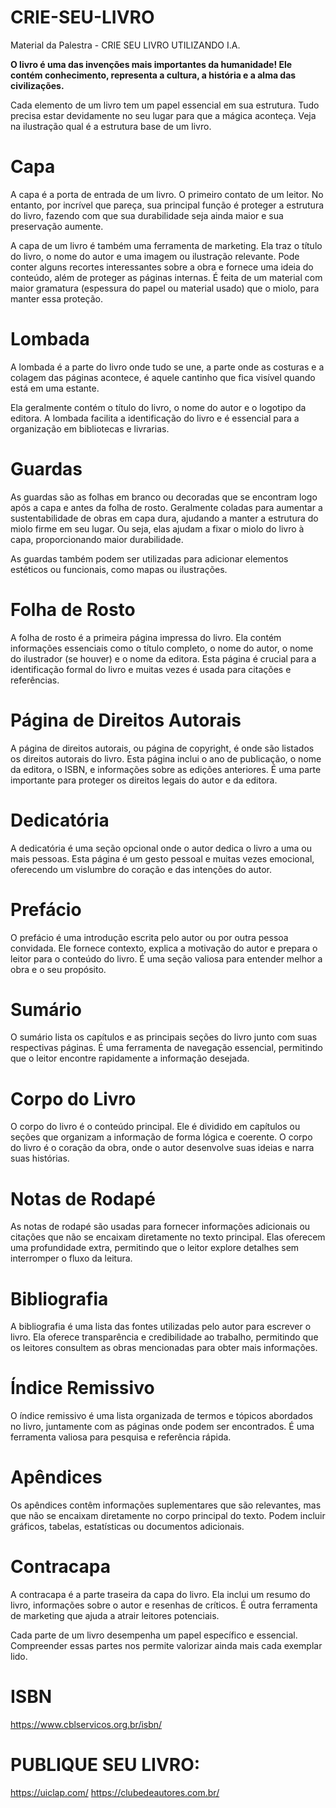 # CRIE-SEU-LIVRO
Material da Palestra - CRIE SEU LIVRO UTILIZANDO I.A.

**O livro é uma das invenções mais importantes da humanidade! Ele contém conhecimento, representa a cultura, a história e a alma das civilizações.**

Cada elemento de um livro tem um papel essencial em sua estrutura. Tudo precisa estar devidamente no seu lugar para que a mágica aconteça. Veja na ilustração qual é a estrutura base de um livro. 

# Capa
A capa é a porta de entrada de um livro. O primeiro contato de um leitor. No entanto, por incrível que pareça, sua principal função é proteger a estrutura do livro, fazendo com que sua durabilidade seja ainda maior e sua preservação aumente. 

A capa de um livro é também uma ferramenta de marketing. Ela traz o título do livro, o nome do autor e uma imagem ou ilustração relevante. Pode conter alguns recortes interessantes sobre a obra e fornece uma ideia do conteúdo, além de proteger as páginas internas. É feita de um material com maior gramatura (espessura do papel ou material usado) que o miolo, para manter essa proteção.

# Lombada
A lombada é a parte do livro onde tudo se une, a parte onde as costuras e a colagem das páginas acontece, é aquele cantinho que fica visível quando está em uma estante. 

Ela geralmente contém o título do livro, o nome do autor e o logotipo da editora. A lombada facilita a identificação do livro e é essencial para a organização em bibliotecas e livrarias. 

# Guardas
As guardas são as folhas em branco ou decoradas que se encontram logo após a capa e antes da folha de rosto. Geralmente coladas para aumentar a sustentabilidade de obras em capa dura, ajudando a manter a estrutura do miolo firme em seu lugar. Ou seja, elas ajudam a fixar o miolo do livro à capa, proporcionando maior durabilidade. 

As guardas também podem ser utilizadas para adicionar elementos estéticos ou funcionais, como mapas ou ilustrações.

# Folha de Rosto
A folha de rosto é a primeira página impressa do livro. Ela contém informações essenciais como o título completo, o nome do autor, o nome do ilustrador (se houver) e o nome da editora. Esta página é crucial para a identificação formal do livro e muitas vezes é usada para citações e referências.

# Página de Direitos Autorais
A página de direitos autorais, ou página de copyright, é onde são listados os direitos autorais do livro. Esta página inclui o ano de publicação, o nome da editora, o ISBN, e informações sobre as edições anteriores. É uma parte importante para proteger os direitos legais do autor e da editora.

# Dedicatória
A dedicatória é uma seção opcional onde o autor dedica o livro a uma ou mais pessoas. Esta página é um gesto pessoal e muitas vezes emocional, oferecendo um vislumbre do coração e das intenções do autor.

# Prefácio
O prefácio é uma introdução escrita pelo autor ou por outra pessoa convidada. Ele fornece contexto, explica a motivação do autor e prepara o leitor para o conteúdo do livro. É uma seção valiosa para entender melhor a obra e o seu propósito.

# Sumário
O sumário lista os capítulos e as principais seções do livro junto com suas respectivas páginas. É uma ferramenta de navegação essencial, permitindo que o leitor encontre rapidamente a informação desejada.

# Corpo do Livro
O corpo do livro é o conteúdo principal. Ele é dividido em capítulos ou seções que organizam a informação de forma lógica e coerente. O corpo do livro é o coração da obra, onde o autor desenvolve suas ideias e narra suas histórias.

# Notas de Rodapé
As notas de rodapé são usadas para fornecer informações adicionais ou citações que não se encaixam diretamente no texto principal. Elas oferecem uma profundidade extra, permitindo que o leitor explore detalhes sem interromper o fluxo da leitura.

# Bibliografia
A bibliografia é uma lista das fontes utilizadas pelo autor para escrever o livro. Ela oferece transparência e credibilidade ao trabalho, permitindo que os leitores consultem as obras mencionadas para obter mais informações.

# Índice Remissivo
O índice remissivo é uma lista organizada de termos e tópicos abordados no livro, juntamente com as páginas onde podem ser encontrados. É uma ferramenta valiosa para pesquisa e referência rápida.

# Apêndices
Os apêndices contêm informações suplementares que são relevantes, mas que não se encaixam diretamente no corpo principal do texto. Podem incluir gráficos, tabelas, estatísticas ou documentos adicionais.

# Contracapa
A contracapa é a parte traseira da capa do livro. Ela inclui um resumo do livro, informações sobre o autor e resenhas de críticos. É outra ferramenta de marketing que ajuda a atrair leitores potenciais.

Cada parte de um livro desempenha um papel específico e essencial. Compreender essas partes nos permite valorizar ainda mais cada exemplar lido.

# ISBN
https://www.cblservicos.org.br/isbn/

# PUBLIQUE SEU LIVRO:
https://uiclap.com/
https://clubedeautores.com.br/
